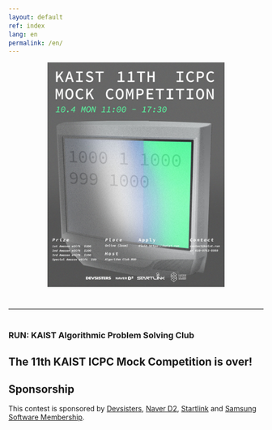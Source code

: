 ```yaml
---
layout: default
ref: index
lang: en
permalink: /en/
---
```


<div style="text-align: center">
	<img src="/contest/2021-fall/poster_en.jpg" alt="poster_en" style="width: 350px;"/>
</div>
<hr style="size: 20; margin-top: 40px; margin-bottom: 40px; border: solid; border-width: 0; border-bottom: 1px solid #e8e8e8;"/>


### RUN: KAIST Algorithmic Problem Solving Club

## The 11th KAIST ICPC Mock Competition is over!

## Sponsorship

This contest is sponsored by [Devsisters](https://www.devsisters.com/), [Naver D2](https://d2.naver.com), [Startlink](http://startlink.io) and [Samsung Software Membership](https://www.secmem.org/).

